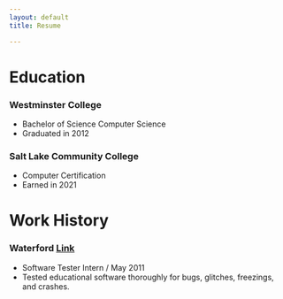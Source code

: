 ```yaml
---
layout: default
title: Resume

---
```


# Education

### Westminster College
- Bachelor of Science Computer Science
- Graduated in 2012

### Salt Lake Community College
- Computer Certification
- Earned in 2021

# Work History

### Waterford [Link](https://www.waterford.org/)
- Software Tester Intern / May 2011
- Tested educational software thoroughly for bugs, glitches, freezings, and crashes.
